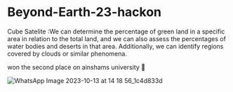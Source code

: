 # Beyond-Earth-23-hackon
Cube Satelite :We can determine the percentage of green land in a specific area in relation to the total land, and we can also assess the percentages of water bodies and deserts in that area. Additionally, we can identify regions covered by clouds or similar phenomena.


won the second place on ainshams university 🥰

![WhatsApp Image 2023-10-13 at 14 18 56_1c4d833d](https://github.com/Memohacker/Beyond-Earth-23-hackon/assets/92479948/92a042f6-d028-4822-a19b-5d1cc63afdc8)
